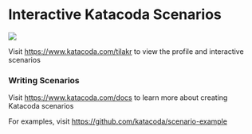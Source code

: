 # Interactive Katacoda Scenarios

[![](http://shields.katacoda.com/katacoda/tilakr/count.svg)](https://www.katacoda.com/tilakr "Get your profile on Katacoda.com")

Visit https://www.katacoda.com/tilakr to view the profile and interactive scenarios

### Writing Scenarios
Visit https://www.katacoda.com/docs to learn more about creating Katacoda scenarios

For examples, visit https://github.com/katacoda/scenario-example
